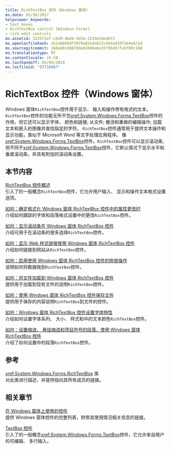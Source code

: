 ```yaml
---
title: RichTextBox 控件（Windows 窗体）
ms.date: 03/30/2017
helpviewer_keywords:
- text boxes
- RichTextBox control [Windows Forms]
- rich edit controls
ms.assetid: 3225f2ef-c6d9-4bd4-9d3e-2219e58edbf2
ms.openlocfilehash: 2b1a6604df3979e83e4a815cdb4a9397ab4e67ad
ms.sourcegitcommit: 160a88c8087b0e63606e6e35f9bd57fa5f69c168
ms.translationtype: MT
ms.contentlocale: zh-CN
ms.lasthandoff: 03/09/2019
ms.locfileid: "57716967"
---
```

# <a name="richtextbox-control-windows-forms"></a>RichTextBox 控件（Windows 窗体）
Windows 窗体`RichTextBox`控件用于显示、 输入和操作带有格式的文本。 `RichTextBox`控件的功能无所不包<xref:System.Windows.Forms.TextBox>控件的作用，但它还可以显示字体、 颜色和链接; 从文件; 撤消和重做的编辑操作; 加载文本和嵌入的图像并查找指定的字符。 `RichTextBox`控件通常用于提供文本操作和显示功能，类似于 Microsoft Word 等文字处理应用程序。 像<xref:System.Windows.Forms.TextBox>控件，`RichTextBox`控件可以显示滚动条; 但不同于<xref:System.Windows.Forms.TextBox>控件，它默认情况下显示水平和垂直滚动条，并具有附加的滚动条设置。  
  
## <a name="in-this-section"></a>本节内容  
 [RichTextBox 控件概述](richtextbox-control-overview-windows-forms.md)  
 引入了的一般概念`RichTextBox`控件，它允许用户输入、 显示和操作文本格式设置选项。  
  
 [如何：确定格式化 Windows 窗体 RichTextBox 控件中的属性更改时](determine-when-formatting-attributes-change-wf-richtextbox-control.md)  
 介绍如何跟踪的字体和段落格式设置中的更改`RichTextBox`控件。  
  
 [如何：显示滚动条在 Windows 窗体 RichTextBox 控件](how-to-display-scroll-bars-in-the-windows-forms-richtextbox-control.md)  
 介绍可用于在滚动条的很多选择`RichTextBox`控件。  
  
 [如何：显示 Web 样式链接使用 Windows 窗体 RichTextBox 控件](how-to-display-web-style-links-with-the-windows-forms-richtextbox-control.md)  
 介绍如何链接到网站从`RichTextBox`控件。  
  
 [如何：启用使用 Windows 窗体 RichTextBox 控件的拖放操作](enable-drag-and-drop-operations-with-wf-richtextbox-control.md)  
 说明如何将数据拖到`RichTextBox`控件。  
  
 [如何：将文件加载到 Windows 窗体 RichTextBox 控件](how-to-load-files-into-the-windows-forms-richtextbox-control.md)  
 提供用于加载到现有文件的说明`RichTextBox`控件。  
  
 [如何：使用 Windows 窗体 RichTextBox 控件保存文件](how-to-save-files-with-the-windows-forms-richtextbox-control.md)  
 提供用于保存的内容说明`RichTextBox`到文件的控件。  
  
 [如何：Windows 窗体 RichTextBox 控件设置字体特性](how-to-set-font-attributes-for-the-windows-forms-richtextbox-control.md)  
 介绍如何设置字体系列、 大小、 样式和中的文本颜色`RichTextBox`控件。  
  
 [如何：设置缩进、 悬挂缩进和项目符号的段落，使用 Windows 窗体 RichTextBox 控件](set-indents-hanging-indents-bulleted-paragraphs-with-wf-richtextbox.md)  
 介绍了如何设置中的段落`RichTextBox`控件。  
  
## <a name="reference"></a>参考  
 <xref:System.Windows.Forms.RichTextBox> 类  
 对此类进行描述，并提供指向其所有成员的链接。  
  
## <a name="related-sections"></a>相关章节  
 [在 Windows 窗体上使用的控件](controls-to-use-on-windows-forms.md)  
 提供 Windows 窗体控件的完整列表，附带其使用情况相关信息的链接。  
  
 [TextBox 控件](textbox-control-windows-forms.md)  
 引入了的一般概念<xref:System.Windows.Forms.TextBox>控件，它允许来自用户的可编辑、 多行输入。
